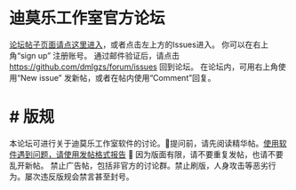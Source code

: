 # 迪莫乐工作室官方论坛
[论坛帖子页面请点这里进入](https://github.com/dmlgzs/forum/issues)，或者点击左上方的Issues进入。
你可以在右上角“sign up” 注册账号。 通过邮件验证后，请点击 https://github.com/dmlgzs/forum/issues 回到论坛。
在论坛内，可用右上角使用“New issue” 发新帖，或者在帖内使用“Comment”回复。

# # 版规
本论坛可进行关于迪莫乐工作室软件的讨论。:red_circle:提问前，请先阅读精华帖。[使用软件遇到问题，请使用发帖格式报告](https://github.com/dmlgzs/forum/issues/1) :red_circle:
因为版面有限，请不要重复发帖，也请不要乱开新帖。 禁止广告帖，包括非官方的讨论群。禁止刷版，人身攻击等恶劣行为。屡次违反版规会禁言甚至封号。
